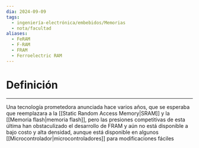 ```yaml
---
dia: 2024-09-09
tags:
  - ingeniería-electrónica/embebidos/Memorias
  - nota/facultad
aliases:
  - FeRAM
  - F-RAM
  - FRAM
  - Ferroelectric RAM
---
```

# Definición
---
Una tecnología prometedora anunciada hace varios años, que se esperaba que reemplazara a la [[Static Random Access Memory|SRAM]] y la [[Memoria flash|memoria flash]], pero las presiones competitivas de esta última han obstaculizado el desarrollo de FRAM y aún no está disponible a bajo costo y alta densidad, aunque está disponible en algunos [[Microcontrolador|microcontroladores]] para modificaciones fáciles